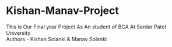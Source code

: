 # Kishan-Manav-Project
This is Our Final year Project As An student of BCA At Sardar Patel University <br>
Authors - Kishan Solanki & Manav Solanki
